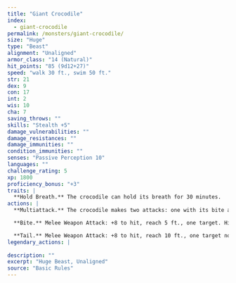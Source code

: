 ```yaml
---
title: "Giant Crocodile"
index:
  - giant-crocodile
permalink: /monsters/giant-crocodile/
size: "Huge"
type: "Beast"
alignment: "Unaligned"
armor_class: "14 (Natural)"
hit_points: "85 (9d12+27)"
speed: "walk 30 ft., swim 50 ft."
str: 21
dex: 9
con: 17
int: 2
wis: 10
cha: 7
saving_throws: ""
skills: "Stealth +5"
damage_vulnerabilities: ""
damage_resistances: ""
damage_immunities: ""
condition_immunities: ""
senses: "Passive Perception 10"
languages: ""
challenge_rating: 5
xp: 1800
proficiency_bonus: "+3"
traits: |
  **Hold Breath.** The crocodile can hold its breath for 30 minutes.
actions: |
  **Multiattack.** The crocodile makes two attacks: one with its bite and one with its tail.

  **Bite.** Melee Weapon Attack: +8 to hit, reach 5 ft., one target. Hit: 21 (3d10 + 5) piercing damage, and the target is grappled (escape DC 16). Until this grapple ends, the target is restrained, and the crocodile can't bite another target.

  **Tail.** Melee Weapon Attack: +8 to hit, reach 10 ft., one target not grappled by the crocodile. Hit: 14 (2d8 + 5) bludgeoning damage. If the target is a creature, it must succeed on a DC 16 Strength saving throw or be knocked prone.  
legendary_actions: |
  
description: ""
excerpt: "Huge Beast, Unaligned"
source: "Basic Rules"
---
```

